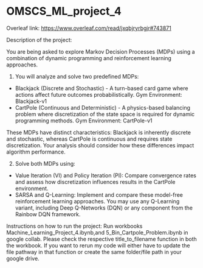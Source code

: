 # OMSCS_ML_project_4
 


Overleaf link: https://www.overleaf.com/read/jxqbjryrbgjr#743871


Description of the project:

You are being asked to explore Markov Decision Processes (MDPs) using a combination of dynamic programming
and reinforcement learning approaches.
1. You will analyze and solve two predefined MDPs:
  - Blackjack (Discrete and Stochastic) - A turn-based card game where actions affect future outcomes probabilistically. Gym Environment: Blackjack-v1
  - CartPole (Continuous and Deterministic) - A physics-based balancing problem where discretization of the state space is required for dynamic programming methods. Gym Environment: CartPole-v1


These MDPs have distinct characteristics: Blackjack is inherently discrete and stochastic, whereas CartPole is continuous and requires state discretization. Your analysis should consider how these differences impact algorithm performance.

2. Solve both MDPs using:
  - Value Iteration (VI) and Policy Iteration (PI): Compare convergence rates and assess how
discretization influences results in the CartPole environment.
  - SARSA and Q-Learning: Implement and compare these model-free reinforcement learning approaches. You may use any Q-Learning variant, including Deep Q-Networks (DQN) or any
component from the Rainbow DQN framework.



Instructions on how to run the project:
Run workbooks Machine_Learning_Project_4.ibynb,and 5_Bin_Cartpole_Problem.ibynb in google collab. 
Please check the respective title_to_filename function in both the workbook. If you want to rerun my code will either have to update the file pathway in that function
or create the same folder/file path in your google drive. 

